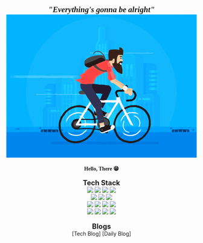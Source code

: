 <div style="text-align: center">
    <span style="font-family: 'Lucida Console'; font-weight: bold; font-size: 1.5em; font-style: oblique">
    "Everything's gonna be alright"
    </span>
</div>

<div style="text-align: center">
    <img src="/img/cycling_hipster.gif"/>
</div>
<br/>

<div style="text-align: center">
    <span style="font-family: 'Lucida Console'; font-weight: bold;">
    Hello, There 😁
    </span>
</div>
<br/>

<div style="text-align: center">
    <span style="font-weight: bold; font-size: 1.3em">Tech Stack</span>
</div>

<div style="text-align: center">
<img src="https://img.shields.io/badge/C-A8B9CC?style=for-the-badge&logo=c&logoColor=white">
<img src="https://img.shields.io/badge/CPP-00599C?style=for-the-badge&logo=cplusplus&logoColor=white">
<img src="https://img.shields.io/badge/JAVA-007396?style=for-the-badge&logo=java&logoColor=white">
<img src="https://img.shields.io/badge/Python-3776AB?style=for-the-badge&logo=python&logoColor=white">
</div>
<div style="text-align: center">
<img src="https://img.shields.io/badge/Spring-6DB33F?style=for-the-badge&logo=Spring&logoColor=white">
<img src="https://img.shields.io/badge/oracle-F80000?style=for-the-badge&logo=oracle&logoColor=white">
<img src="https://img.shields.io/badge/mysql-4479A1?style=for-the-badge&logo=mysql&logoColor=white">
</div>
<div style="text-align: center">
<img src="https://img.shields.io/badge/javascript-F7DF1E?style=for-the-badge&logo=javascript&logoColor=black">
<img src="https://img.shields.io/badge/vue.js-4FC08D?style=for-the-badge&logo=vue.js&logoColor=white">
<img src="https://img.shields.io/badge/html-E34F26?style=for-the-badge&logo=html5&logoColor=white">
<img src="https://img.shields.io/badge/css-1572B6?style=for-the-badge&logo=css3&logoColor=white">
</div>
<div style="text-align: center">
<img src="https://img.shields.io/badge/github-181717?style=for-the-badge&logo=github&logoColor=white">
<img src="https://img.shields.io/badge/linux-FCC624?style=for-the-badge&logo=linux&logoColor=black">
<img src="https://img.shields.io/badge/amazon aws-232F3E?style=for-the-badge&logo=amazonaws&logoColor=white">
<img src="https://img.shields.io/badge/apache tomcat-F8DC75?style=for-the-badge&logo=apachetomcat&logoColor=black">
</div>

<br/>
<div style="text-align: center">
    <span style="font-weight: bold; font-size: 1.3em">Blogs</span>
</div>
<div style="text-align: center">
    <a ref="https://wch18735.github.io/">[Tech Blog]</a>
    <a ref="https://blog.naver.com/wch18735">[Daily Blog]</a>
</div>